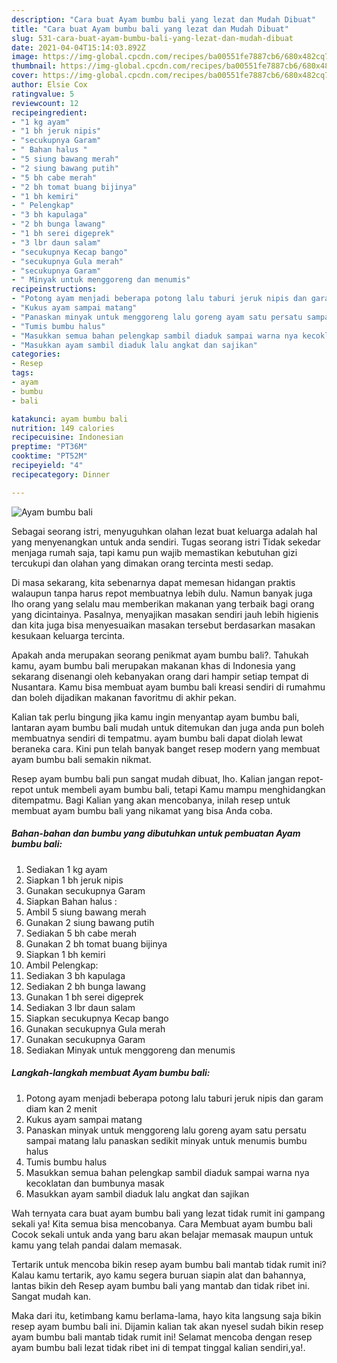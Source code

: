 ```yaml
---
description: "Cara buat Ayam bumbu bali yang lezat dan Mudah Dibuat"
title: "Cara buat Ayam bumbu bali yang lezat dan Mudah Dibuat"
slug: 531-cara-buat-ayam-bumbu-bali-yang-lezat-dan-mudah-dibuat
date: 2021-04-04T15:14:03.892Z
image: https://img-global.cpcdn.com/recipes/ba00551fe7887cb6/680x482cq70/ayam-bumbu-bali-foto-resep-utama.jpg
thumbnail: https://img-global.cpcdn.com/recipes/ba00551fe7887cb6/680x482cq70/ayam-bumbu-bali-foto-resep-utama.jpg
cover: https://img-global.cpcdn.com/recipes/ba00551fe7887cb6/680x482cq70/ayam-bumbu-bali-foto-resep-utama.jpg
author: Elsie Cox
ratingvalue: 5
reviewcount: 12
recipeingredient:
- "1 kg ayam"
- "1 bh jeruk nipis"
- "secukupnya Garam"
- " Bahan halus "
- "5 siung bawang merah"
- "2 siung bawang putih"
- "5 bh cabe merah"
- "2 bh tomat buang bijinya"
- "1 bh kemiri"
- " Pelengkap"
- "3 bh kapulaga"
- "2 bh bunga lawang"
- "1 bh serei digeprek"
- "3 lbr daun salam"
- "secukupnya Kecap bango"
- "secukupnya Gula merah"
- "secukupnya Garam"
- " Minyak untuk menggoreng dan menumis"
recipeinstructions:
- "Potong ayam menjadi beberapa potong lalu taburi jeruk nipis dan garam diam kan 2 menit"
- "Kukus ayam sampai matang"
- "Panaskan minyak untuk menggoreng lalu goreng ayam satu persatu sampai matang lalu panaskan sedikit minyak untuk menumis bumbu halus"
- "Tumis bumbu halus"
- "Masukkan semua bahan pelengkap sambil diaduk sampai warna nya kecoklatan dan bumbunya masak"
- "Masukkan ayam sambil diaduk lalu angkat dan sajikan"
categories:
- Resep
tags:
- ayam
- bumbu
- bali

katakunci: ayam bumbu bali 
nutrition: 149 calories
recipecuisine: Indonesian
preptime: "PT36M"
cooktime: "PT52M"
recipeyield: "4"
recipecategory: Dinner

---
```



![Ayam bumbu bali](https://img-global.cpcdn.com/recipes/ba00551fe7887cb6/680x482cq70/ayam-bumbu-bali-foto-resep-utama.jpg)

Sebagai seorang istri, menyuguhkan olahan lezat buat keluarga adalah hal yang menyenangkan untuk anda sendiri. Tugas seorang istri Tidak sekedar menjaga rumah saja, tapi kamu pun wajib memastikan kebutuhan gizi tercukupi dan olahan yang dimakan orang tercinta mesti sedap.

Di masa  sekarang, kita sebenarnya dapat memesan hidangan praktis walaupun tanpa harus repot membuatnya lebih dulu. Namun banyak juga lho orang yang selalu mau memberikan makanan yang terbaik bagi orang yang dicintainya. Pasalnya, menyajikan masakan sendiri jauh lebih higienis dan kita juga bisa menyesuaikan masakan tersebut berdasarkan masakan kesukaan keluarga tercinta. 



Apakah anda merupakan seorang penikmat ayam bumbu bali?. Tahukah kamu, ayam bumbu bali merupakan makanan khas di Indonesia yang sekarang disenangi oleh kebanyakan orang dari hampir setiap tempat di Nusantara. Kamu bisa membuat ayam bumbu bali kreasi sendiri di rumahmu dan boleh dijadikan makanan favoritmu di akhir pekan.

Kalian tak perlu bingung jika kamu ingin menyantap ayam bumbu bali, lantaran ayam bumbu bali mudah untuk ditemukan dan juga anda pun boleh membuatnya sendiri di tempatmu. ayam bumbu bali dapat diolah lewat beraneka cara. Kini pun telah banyak banget resep modern yang membuat ayam bumbu bali semakin nikmat.

Resep ayam bumbu bali pun sangat mudah dibuat, lho. Kalian jangan repot-repot untuk membeli ayam bumbu bali, tetapi Kamu mampu menghidangkan ditempatmu. Bagi Kalian yang akan mencobanya, inilah resep untuk membuat ayam bumbu bali yang nikamat yang bisa Anda coba.

<!--inarticleads1-->

##### Bahan-bahan dan bumbu yang dibutuhkan untuk pembuatan Ayam bumbu bali:

1. Sediakan 1 kg ayam
1. Siapkan 1 bh jeruk nipis
1. Gunakan secukupnya Garam
1. Siapkan  Bahan halus :
1. Ambil 5 siung bawang merah
1. Gunakan 2 siung bawang putih
1. Sediakan 5 bh cabe merah
1. Gunakan 2 bh tomat buang bijinya
1. Siapkan 1 bh kemiri
1. Ambil  Pelengkap:
1. Sediakan 3 bh kapulaga
1. Sediakan 2 bh bunga lawang
1. Gunakan 1 bh serei digeprek
1. Sediakan 3 lbr daun salam
1. Siapkan secukupnya Kecap bango
1. Gunakan secukupnya Gula merah
1. Gunakan secukupnya Garam
1. Sediakan  Minyak untuk menggoreng dan menumis




<!--inarticleads2-->

##### Langkah-langkah membuat Ayam bumbu bali:

1. Potong ayam menjadi beberapa potong lalu taburi jeruk nipis dan garam diam kan 2 menit
1. Kukus ayam sampai matang
1. Panaskan minyak untuk menggoreng lalu goreng ayam satu persatu sampai matang lalu panaskan sedikit minyak untuk menumis bumbu halus
1. Tumis bumbu halus
1. Masukkan semua bahan pelengkap sambil diaduk sampai warna nya kecoklatan dan bumbunya masak
1. Masukkan ayam sambil diaduk lalu angkat dan sajikan




Wah ternyata cara buat ayam bumbu bali yang lezat tidak rumit ini gampang sekali ya! Kita semua bisa mencobanya. Cara Membuat ayam bumbu bali Cocok sekali untuk anda yang baru akan belajar memasak maupun untuk kamu yang telah pandai dalam memasak.

Tertarik untuk mencoba bikin resep ayam bumbu bali mantab tidak rumit ini? Kalau kamu tertarik, ayo kamu segera buruan siapin alat dan bahannya, lantas bikin deh Resep ayam bumbu bali yang mantab dan tidak ribet ini. Sangat mudah kan. 

Maka dari itu, ketimbang kamu berlama-lama, hayo kita langsung saja bikin resep ayam bumbu bali ini. Dijamin kalian tak akan nyesel sudah bikin resep ayam bumbu bali mantab tidak rumit ini! Selamat mencoba dengan resep ayam bumbu bali lezat tidak ribet ini di tempat tinggal kalian sendiri,ya!.

